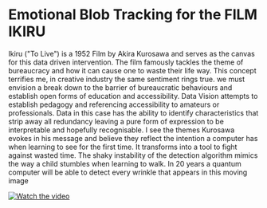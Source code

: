 # Emotional Blob Tracking for the FILM IKIRU

Ikiru ("To Live") is a 1952 Film by Akira Kurosawa and serves as the canvas for this data driven intervention. The film famously tackles the theme of bureaucracy and how it can cause one to waste their life way. This concept terrifies me, in creative industry the same sentiment rings true. we must envision a break down to the barrier of bureaucratic behaviours and establish open forms of education and accessibility. Data Vision attempts to establish pedagogy and referencing accessibility to amateurs or professionals. Data in this case has the ability to identify characteristics that strip away all redundancy leaving a pure form of expression to be interpretable and hopefully recognisable. I see the themes Kurosawa evokes in his message and believe they reflect the intention a computer has when learning to see for the first time. It transforms into a tool to fight against wasted time. The shaky instability of the detection algorithm mimics the way a child stumbles when learning to walk. In 20 years a quantum computer will be able to detect every wrinkle that appears in this moving image

[![Watch the video](https://i.sstatic.net/Vp2cE.png)](https://www.youtube.com/watch?v=khvfZp9LCCA)

